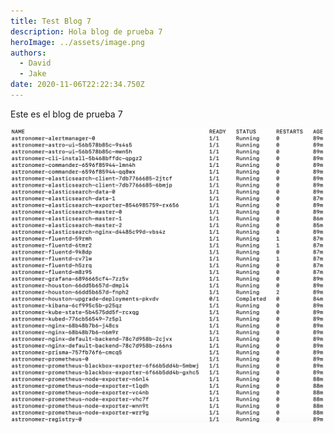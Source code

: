 ```yaml
---
title: Test Blog 7
description: Hola blog de prueba 7
heroImage: ../assets/image.png
authors:
  - David
  - Jake
date: 2020-11-06T22:22:34.750Z
---
```

Este es el blog de prueba 7

![HOla](../assets/screen-shot-2020-09-01-at-3.57.27-pm.png "Hola")
